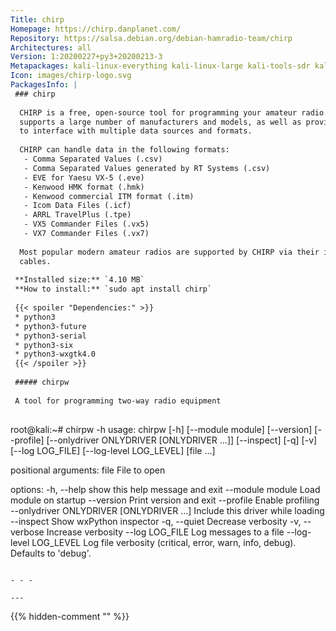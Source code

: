 ```yaml
---
Title: chirp
Homepage: https://chirp.danplanet.com/
Repository: https://salsa.debian.org/debian-hamradio-team/chirp
Architectures: all
Version: 1:20200227+py3+20200213-3
Metapackages: kali-linux-everything kali-linux-large kali-tools-sdr kali-tools-wireless 
Icon: images/chirp-logo.svg
PackagesInfo: |
 ### chirp
 
  CHIRP is a free, open-source tool for programming your amateur radio. It
  supports a large number of manufacturers and models, as well as provides a way
  to interface with multiple data sources and formats.
   
  CHIRP can handle data in the following formats:
   - Comma Separated Values (.csv)
   - Comma Separated Values generated by RT Systems (.csv)
   - EVE for Yaesu VX-5 (.eve)
   - Kenwood HMK format (.hmk)
   - Kenwood commercial ITM format (.itm)
   - Icom Data Files (.icf)
   - ARRL TravelPlus (.tpe)
   - VX5 Commander Files (.vx5)
   - VX7 Commander Files (.vx7)
   
  Most popular modern amateur radios are supported by CHIRP via their interface
  cables.
 
 **Installed size:** `4.10 MB`  
 **How to install:** `sudo apt install chirp`  
 
 {{< spoiler "Dependencies:" >}}
 * python3
 * python3-future
 * python3-serial
 * python3-six
 * python3-wxgtk4.0
 {{< /spoiler >}}
 
 ##### chirpw
 
 A tool for programming two-way radio equipment
 
 ```
 root@kali:~# chirpw -h
 usage: chirpw [-h] [--module module] [--version] [--profile]
               [--onlydriver ONLYDRIVER [ONLYDRIVER ...]] [--inspect] [-q] [-v]
               [--log LOG_FILE] [--log-level LOG_LEVEL]
               [file ...]
 
 positional arguments:
   file                  File to open
 
 options:
   -h, --help            show this help message and exit
   --module module       Load module on startup
   --version             Print version and exit
   --profile             Enable profiling
   --onlydriver ONLYDRIVER [ONLYDRIVER ...]
                         Include this driver while loading
   --inspect             Show wxPython inspector
   -q, --quiet           Decrease verbosity
   -v, --verbose         Increase verbosity
   --log LOG_FILE        Log messages to a file
   --log-level LOG_LEVEL
                         Log file verbosity (critical, error, warn, info,
                         debug). Defaults to 'debug'.
 ```
 
 - - -
 
---
```

{{% hidden-comment "<!--Do not edit anything above this line-->" %}}
